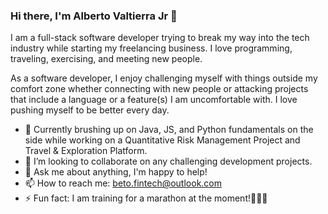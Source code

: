 ### Hi there, I'm Alberto Valtierra Jr 👋

I am a full-stack software developer trying to break my way into the tech industry while starting my freelancing business. I love programming, traveling, exercising, and meeting new people. 

As a software developer, I enjoy challenging myself with things outside my comfort zone whether connecting with new people or attacking projects that include a language or a feature(s) I am uncomfortable with. I love pushing myself to be better every day.

- 🌱 Currently brushing up on Java, JS, and Python fundamentals on the side while working on a <span>Quantitative Risk Management Project and Travel & Exploration Platform<span>. 
- 👯 I’m looking to collaborate on any challenging development projects. 
- 💬 Ask me about anything, I'm happy to help!
- 📫 How to reach me: beto.fintech@outlook.com
- ⚡ Fun fact: I am training for a marathon at the moment!🏃🏽‍♂️

